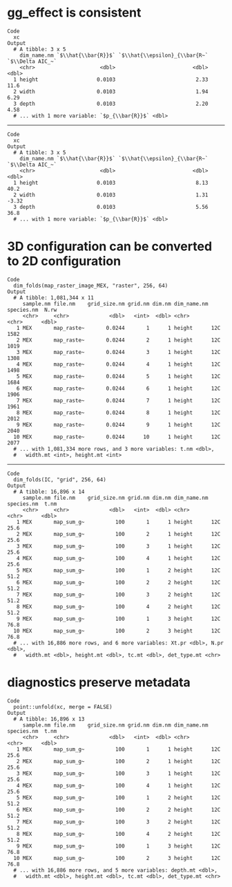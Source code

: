 # gg_effect is consistent

    Code
      xc
    Output
      # A tibble: 3 x 5
        dim_name.nm `$\\hat{\\bar{R}}$` `$\\hat{\\epsilon}_{\\bar{R~` `$\\Delta AIC_~`
        <chr>                     <dbl>                         <dbl>            <dbl>
      1 height                   0.0103                          2.33            11.6 
      2 width                    0.0103                          1.94             6.29
      3 depth                    0.0103                          2.20             4.58
      # ... with 1 more variable: `$p_{\\bar{R}}$` <dbl>

---

    Code
      xc
    Output
      # A tibble: 3 x 5
        dim_name.nm `$\\hat{\\bar{R}}$` `$\\hat{\\epsilon}_{\\bar{R~` `$\\Delta AIC_~`
        <chr>                     <dbl>                         <dbl>            <dbl>
      1 height                   0.0103                          8.13            40.2 
      2 width                    0.0103                          1.31            -3.32
      3 depth                    0.0103                          5.56            36.8 
      # ... with 1 more variable: `$p_{\\bar{R}}$` <dbl>

# 3D configuration can be converted to 2D configuration

    Code
      dim_folds(map_raster_image_MEX, "raster", 256, 64)
    Output
      # A tibble: 1,081,344 x 11
         sample.nm file.nm    grid_size.nm grid.nm dim.nm dim_name.nm species.nm  N.rw
         <chr>     <chr>             <dbl>   <int>  <dbl> <chr>       <chr>      <dbl>
       1 MEX       map_raste~       0.0244       1      1 height      12C         1582
       2 MEX       map_raste~       0.0244       2      1 height      12C         1019
       3 MEX       map_raste~       0.0244       3      1 height      12C         1308
       4 MEX       map_raste~       0.0244       4      1 height      12C         1498
       5 MEX       map_raste~       0.0244       5      1 height      12C         1684
       6 MEX       map_raste~       0.0244       6      1 height      12C         1906
       7 MEX       map_raste~       0.0244       7      1 height      12C         1961
       8 MEX       map_raste~       0.0244       8      1 height      12C         2012
       9 MEX       map_raste~       0.0244       9      1 height      12C         2040
      10 MEX       map_raste~       0.0244      10      1 height      12C         2077
      # ... with 1,081,334 more rows, and 3 more variables: t.nm <dbl>,
      #   width.mt <int>, height.mt <int>

---

    Code
      dim_folds(IC, "grid", 256, 64)
    Output
      # A tibble: 16,896 x 14
         sample.nm file.nm    grid_size.nm grid.nm dim.nm dim_name.nm species.nm  t.nm
         <chr>     <chr>             <dbl>   <int>  <dbl> <chr>       <chr>      <dbl>
       1 MEX       map_sum_g~          100       1      1 height      12C         25.6
       2 MEX       map_sum_g~          100       2      1 height      12C         25.6
       3 MEX       map_sum_g~          100       3      1 height      12C         25.6
       4 MEX       map_sum_g~          100       4      1 height      12C         25.6
       5 MEX       map_sum_g~          100       1      2 height      12C         51.2
       6 MEX       map_sum_g~          100       2      2 height      12C         51.2
       7 MEX       map_sum_g~          100       3      2 height      12C         51.2
       8 MEX       map_sum_g~          100       4      2 height      12C         51.2
       9 MEX       map_sum_g~          100       1      3 height      12C         76.8
      10 MEX       map_sum_g~          100       2      3 height      12C         76.8
      # ... with 16,886 more rows, and 6 more variables: Xt.pr <dbl>, N.pr <dbl>,
      #   width.mt <dbl>, height.mt <dbl>, tc.mt <dbl>, det_type.mt <chr>

# diagnostics preserve metadata

    Code
      point::unfold(xc, merge = FALSE)
    Output
      # A tibble: 16,896 x 13
         sample.nm file.nm    grid_size.nm grid.nm dim.nm dim_name.nm species.nm  t.nm
         <chr>     <chr>             <dbl>   <int>  <dbl> <chr>       <chr>      <dbl>
       1 MEX       map_sum_g~          100       1      1 height      12C         25.6
       2 MEX       map_sum_g~          100       2      1 height      12C         25.6
       3 MEX       map_sum_g~          100       3      1 height      12C         25.6
       4 MEX       map_sum_g~          100       4      1 height      12C         25.6
       5 MEX       map_sum_g~          100       1      2 height      12C         51.2
       6 MEX       map_sum_g~          100       2      2 height      12C         51.2
       7 MEX       map_sum_g~          100       3      2 height      12C         51.2
       8 MEX       map_sum_g~          100       4      2 height      12C         51.2
       9 MEX       map_sum_g~          100       1      3 height      12C         76.8
      10 MEX       map_sum_g~          100       2      3 height      12C         76.8
      # ... with 16,886 more rows, and 5 more variables: depth.mt <dbl>,
      #   width.mt <dbl>, height.mt <dbl>, tc.mt <dbl>, det_type.mt <chr>

